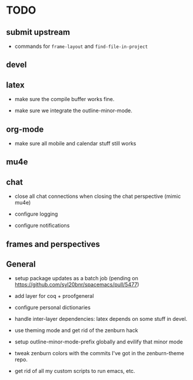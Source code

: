TODO
====

## submit upstream

* commands for `frame-layout` and `find-file-in-project`

## devel


## latex

* make sure the compile buffer works fine.

* make sure we integrate the outline-minor-mode.


## org-mode

* make sure all mobile and calendar stuff still works


## mu4e



## chat

* close all chat connections when closing the chat perspective (mimic mu4e)

* configure logging

* configure notifications


## frames and perspectives


## General

* setup package updates as a batch job (pending on https://github.com/syl20bnr/spacemacs/pull/5477)

* add layer for coq + proofgeneral

* configure personal dictionaries

* handle inter-layer dependencies: latex depends on some stuff in devel.

* use theming mode and get rid of the zenburn hack

* setup outline-minor-mode-prefix globally and evilify that minor mode

* tweak zenburn colors with the commits I've got in the zenburn-theme repo.

* get rid of all my custom scripts to run emacs, etc.


